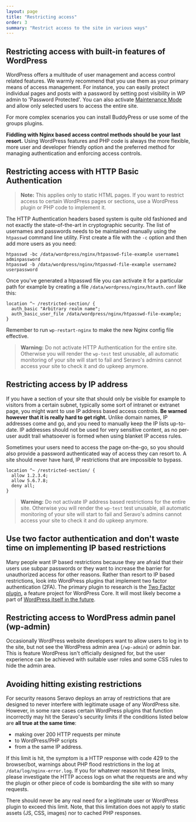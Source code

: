 ```yaml
---
layout: page
title: "Restricting access"
order: 3
summary: "Restrict access to the site in various ways"
---
```


## Restricting access with built-in features of WordPress

WordPress offers a multitude of user management and access control related features. We warmly recommend that you use them as your primary means of access management. For instance, you can easily protect individual pages and posts with a password by setting post visibility in WP admin to 'Password Protected'. You can also activate [Maintenance Mode](https://wordpress.org/plugins/maintenance/) and allow only selected users to access the entire site.

For more complex scenarios you can install BuddyPress or use some of the groups plugins.

**Fiddling with Nginx based access control methods should be your last resort.** Using WordPress features and PHP code is always the more flexible, more user and developer friendly option and the preferred method for managing authentication and enforcing access controls.

## Restricting access with HTTP Basic Authentication

> **Note:** This applies only to static HTML pages. If you want to restrict access to certain WordPress pages or sections, use a WordPress plugin or PHP code to implement it.

The HTTP Authentication headers based system is quite old fashioned and not exactly the state-of-the-art in cryptographic security. The list of usernames and passwords needs to be maintained manually using the `htpasswd` command line utility. First create a file with the `-c` option and then add more users as you need:

```
htpasswd -bc /data/wordpress/nginx/htpasswd-file-example username1 adminpassword
htpasswd -b /data/wordpress/nginx/htpasswd-file-example username2 userpassword
```

Once you've generated a htpasswd file you can activate it for a particular path for example by creating a file `/data/wordpress/nginx/htauth.conf` like this:

```
location ^~ /restricted-section/ {
  auth_basic "Arbitrary realm name";
  auth_basic_user_file /data/wordpress/nginx/htpasswd-file-example;
}
```

Remember to run `wp-restart-nginx` to make the new Nginx config file effective.

> **Warning:** Do not activate HTTP Authentication for the entire site. Otherwise you will render the `wp-test` test unusable, all automatic monitoring of your site will start to fail and Seravo's admins cannot access your site to check it and do upkeep anymore.

## Restricting access by IP address

If you have a section of your site that should only be visible for example to visitors from a certain subnet, typically some sort of intranet or extranet page, you might want to use IP address based access controls. **Be warned however that it is really hard to get right.** Unlike domain names, IP addresses come and go, and you need to manually keep the IP lists up-to-date. IP addresses should not be used for very sensitive content, as no per-user audit trail whatsoever is formed when using blanket IP access rules.

Sometimes your users need to access the page on-the-go, so you should also provide a password authenticated way of access they can resort to. A site should never have hard, IP restrictions that are impossible to bypass.

```
location ^~ /restricted-section/ {
  allow 1.2.3.4;
  allow 5.6.7.8;
  deny all;
}
```

> **Warning:** Do not activate IP address based restrictions for the entire site. Otherwise you will render the `wp-test` test unusable, all automatic monitoring of your site will start to fail and Seravo's admins cannot access your site to check it and do upkeep anymore.

## Use two factor authentication and don't waste time on implementing IP based restrictions

Many people want IP based restrictions because they are afraid that their users use subpar passwords or they want to increase the barrier for unauthorized access for other reasons. Rather than resort to IP based restrictions, look into WordPress plugins that implement two factor authentication (2FA). The primary plugin to research is the [Two Factor plugin](https://wordpress.org/plugins/two-factor/), a feature project for WordPress Core. It will most likely become a part of [WordPress itself in the future](https://make.wordpress.org/meta/2018/02/27/two-factor-authentication-on-wp-org/).

## Restricting access to WordPress admin panel (wp-admin)

Occasionally WordPress website developers want to allow users to log in to the site, but not see the WordPress admin area (`/wp-admin`) or admin bar. This is feature WordPress isn't officially designed for, but the user experience can be achieved with suitable user roles and some CSS rules to hide the admin area.

## Avoiding hitting existing restrictions

For security reasons Seravo deploys an array of restrictions that are designed to never interfere with legitimate usage of any WordPress site. However, in some rare cases certain WordPress plugins that function incorrectly may hit the Seravo's security limits if the conditions listed below are **all true at the same time**:

* making over 200 HTTP requests per minute
* to WordPress/PHP scripts
* from a the same IP address.

If this limit is hit, the symptom is a HTTP response with code 429 to the browser/bot, warnings about PHP flood restrictions in the log at `/data/log/nginx-error.log`. If you for whatever reason hit these limits, please investigate the HTTP access logs on what the requests are and why the plugin or other piece of code is bombarding the site with so many requests.

There should never be any real need for a legitimate user or WordPress plugin to exceed this limit. Note, that this limitation does not apply to static assets (JS, CSS, images) nor to cached PHP responses.
